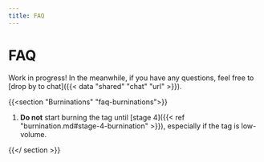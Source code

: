 ```yaml
---
title: FAQ
---
```


# FAQ

Work in progress! In the meanwhile, if you have any questions, feel free to [drop by to chat]({{< data "shared" "chat" "url" >}}).

{{<section "Burninations" "faq-burninations">}}

1. **Do not** start burning the tag until [stage 4]({{< ref "burnination.md#stage-4-burnination" >}}), especially if the tag is low-volume.

{{</ section >}}
